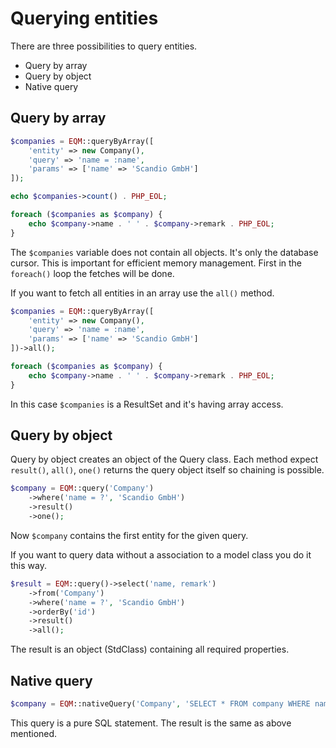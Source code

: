 # Querying entities

There are three possibilities to query entities.

* Query by array
* Query by object
* Native query

## Query by array

```php
$companies = EQM::queryByArray([
    'entity' => new Company(),
    'query' => 'name = :name',
    'params' => ['name' => 'Scandio GmbH']
]);

echo $companies->count() . PHP_EOL;

foreach ($companies as $company) {
    echo $company->name . ' ' . $company->remark . PHP_EOL;
}
```

The `$companies` variable does not contain all objects. It's only the database cursor.
This is important for efficient memory management. First in the `foreach()` loop the
fetches will be done.

If you want to fetch all entities in an array use the `all()` method.

```php
$companies = EQM::queryByArray([
    'entity' => new Company(),
    'query' => 'name = :name',
    'params' => ['name' => 'Scandio GmbH']
])->all();

foreach ($companies as $company) {
    echo $company->name . ' ' . $company->remark . PHP_EOL;
}
```

In this case `$companies` is a ResultSet and it's having array access.

## Query by object

Query by object creates an object of the Query class. Each method expect `result()`,
`all()`, `one()` returns the query object itself so chaining is possible.

```php
$company = EQM::query('Company')
    ->where('name = ?', 'Scandio GmbH')
    ->result()
    ->one();
```

Now `$company` contains the first entity for the given query.

If you want to query data without a association to a model class you do it this way.

```php
$result = EQM::query()->select('name, remark')
    ->from('Company')
    ->where('name = ?', 'Scandio GmbH')
    ->orderBy('id')
    ->result()
    ->all();
```

The result is an object (StdClass) containing all required properties.

## Native query

```php
$company = EQM::nativeQuery('Company', 'SELECT * FROM company WHERE name = ?', 'Scandio GmbH')->one();
```

This query is a pure SQL statement. The result is the same as above mentioned.